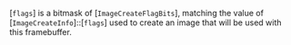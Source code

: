 [`flags`] is a bitmask of [`ImageCreateFlagBits`], matching the
value of [`ImageCreateInfo`]::[`flags`] used to create an image
that will be used with this framebuffer.